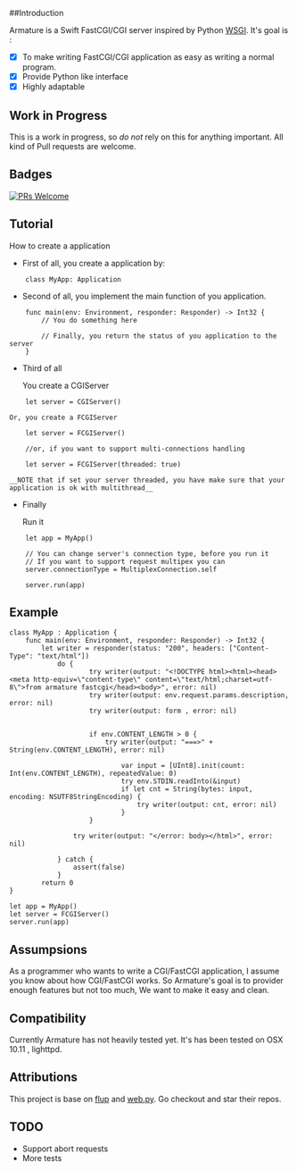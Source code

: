 ##Introduction

Armature is a Swift FastCGI/CGI server inspired by Python [WSGI](https://www.python.org/dev/peps/pep-3333/). It's goal is :
- [x] To make writing FastCGI/CGI application as easy as writing a normal program.
- [x] Provide Python like interface
- [x] Highly adaptable

## Work in Progress

This is a work in progress, so *do not* rely on this for anything important.
All kind of Pull requests are welcome.

## Badges
[![PRs Welcome](https://img.shields.io/badge/prs-welcome-brightgreen.svg?style=flat-square)](http://makeapullrequest.com)

## Tutorial

How to create a application

- First of all, you create a application by:
```
    class MyApp: Application
```

- Second of all, you implement the main function of you application.
```
    func main(env: Environment, responder: Responder) -> Int32 {
        // You do something here

        // Finally, you return the status of you application to the server
    }
```

- Third of all

    You create a CGIServer
```
    let server = CGIServer()
```

    Or, you create a FCGIServer
```
    let server = FCGIServer()
    
    //or, if you want to support multi-connections handling

    let server = FCGIServer(threaded: true)
```
    __NOTE that if set your server threaded, you have make sure that your application is ok with multithread__

- Finally

    Run it
```
    let app = MyApp()

    // You can change server's connection type, before you run it
    // If you want to support request multipex you can
    server.connectionType = MultiplexConnection.self

    server.run(app)
```

## Example
```
class MyApp : Application {
    func main(env: Environment, responder: Responder) -> Int32 {
        let writer = responder(status: "200", headers: ["Content-Type": "text/html"])
            do {
                    try writer(output: "<!DOCTYPE html><html><head><meta http-equiv=\"content-type\" content=\"text/html;charset=utf-8\">from armature fastcgi</head><body>", error: nil)
                    try writer(output: env.request.params.description, error: nil)
                    try writer(output: form , error: nil)


                    if env.CONTENT_LENGTH > 0 {
                        try writer(output: "===>" + String(env.CONTENT_LENGTH), error: nil)

                            var input = [UInt8].init(count: Int(env.CONTENT_LENGTH), repeatedValue: 0)
                            try env.STDIN.readInto(&input)
                            if let cnt = String(bytes: input, encoding: NSUTF8StringEncoding) {
                                try writer(output: cnt, error: nil)
                            }
                    }

                try writer(output: "</error: body></html>", error: nil)

            } catch {
                assert(false)
            }
        return 0
}

let app = MyApp()
let server = FCGIServer()
server.run(app)
```

## Assumpsions

As a programmer who wants to write a CGI/FastCGI application, I assume you know about how CGI/FastCGI works. So Armature's goal is to provider enough features but not too much, We want to make it easy and clean.

## Compatibility

Currently Armature has not heavily tested yet. It's has been tested on OSX 10.11 , lighttpd.

## Attributions

This project is base on [flup](https://pypi.python.org/pypi/flup) and [web.py](http://webpy.org). Go checkout and star their repos.

## TODO

- Support abort requests
- More tests
